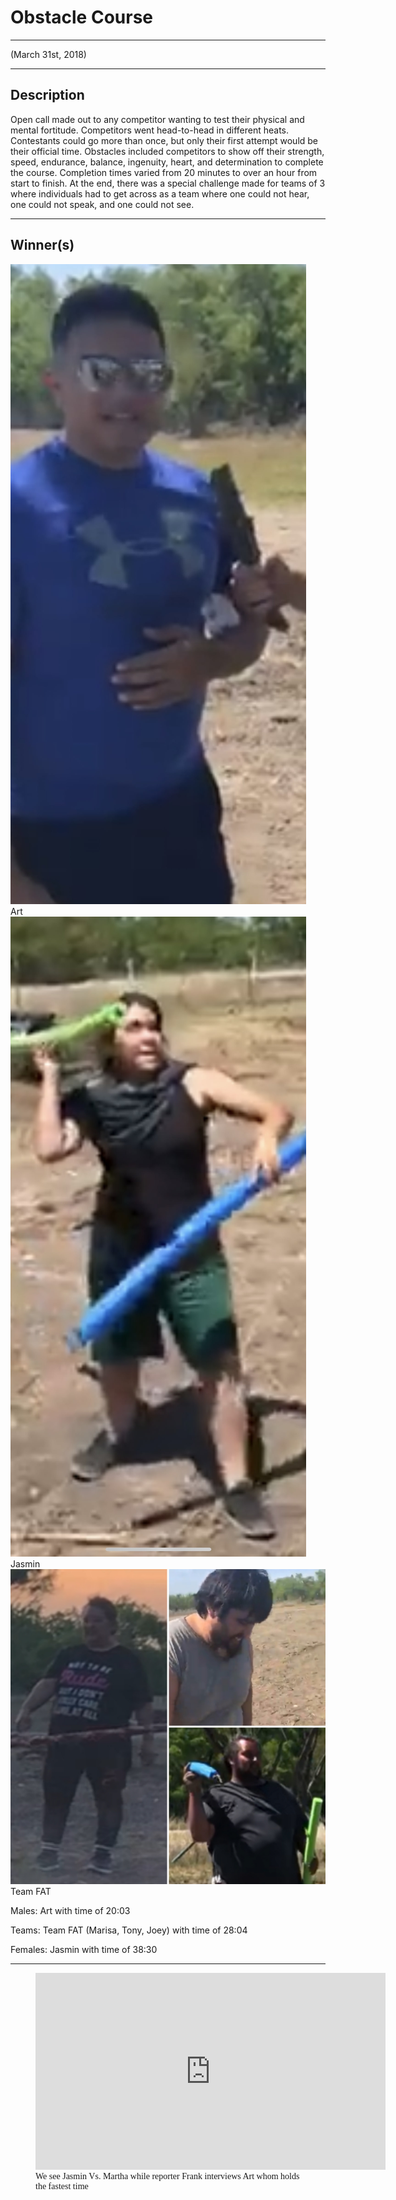 # Obstacle Course

---

<p class="centertext">(March 31st, 2018)</p>

---

## Description

Open call made out to any competitor wanting to test their physical and mental fortitude. Competitors went head-to-head in different heats. Contestants could go more than once, but only their first attempt would be their official time. Obstacles included competitors to show off their strength, speed, endurance, balance, ingenuity, heart, and determination to complete the course. Completion times varied from 20 minutes to over an hour from start to finish. At the end, there was a special challenge made for teams of 3 where individuals had to get across as a team where one could not hear, one could not speak, and one could not see.

---

## Winner(s)

<div class="cards">
  <div class="card">
    <img class="card-image" src="../../images/art_obs_pic.jpg" alt="">
    <div id="artobspic" class="card-info">
        Art
    </div>
  </div>
    <div class="card">
    <img class="card-image" src="../../images/jasmin_obs_pic.jpg" alt="">
    <div id="jasminobspic" class="card-info">
      Jasmin
    </div>
  </div>
    <div id="teamfat" class="card">
    <img class="card-image" src="../../images/team_fat_obs_pic.JPG" alt="">
    <div id="teamfatobspic"class="card-info">
      Team FAT
    </div>
  </div>
  <!-- <div class="card">
    <img class="card-image" src="https://images.unsplash.com/photo-1492831379069-0fe9d118b7c5?ixid=MnwxMjA3fDB8MHxwaG90by1wYWdlfHx8fGVufDB8fHx8&ixlib=rb-1.2.1&auto=format&fit=crop&w=334&q=80" alt="">
    <div class="card-info">
      <p>Fourth Card</p>
    </div>
  </div>
  <div class="card">
    <img class="card-image" src="https://images.unsplash.com/photo-1589771379916-f73fe9de849a?ixid=MnwxMjA3fDB8MHxwaG90by1wYWdlfHx8fGVufDB8fHx8&ixlib=rb-1.2.1&auto=format&fit=crop&w=1050&q=80" alt="">
    <div class="card-info">
      <p>Card Five</p>
    </div>
  </div> -->
</div>

Males: Art with time of 20:03

Teams: Team FAT (Marisa, Tony, Joey) with time of 28:04

Females: Jasmin with time of 38:30

---

<figure>
<div class="iframe-container">
<iframe width="560" height="315" src="https://www.youtube.com/embed/L9Ejafc20YI" title="YouTube video player" frameborder="0" allow="accelerometer; autoplay; clipboard-write; encrypted-media; gyroscope; picture-in-picture" allowfullscreen></iframe>
</div>
  <figcaption style="font-family: 'Papyrus'; margin-bottom: 0em; font-size: 1em">We see Jasmin Vs. Martha while reporter Frank interviews Art whom holds the fastest time</figcaption>
</figure>
